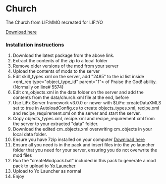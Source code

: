 # Church

 The Church from LIF:MMO recreated for LIF:YO

[Download here](https://github.com/LiF-x/Church/releases/latest)

### Installation instructions

1. Download the latest package from the above link.
2. Extract the contents of the zip to a local folder
3. Remove older versions of the mod from your server
4. Upload the contents of mods to the server
5. Edit skill_types.xml on the server, add "2485" to the id list inside <ent_req type="object_type_id" parent="1"> of Praise the God! ability. (Normally on line# 5574)
6. Edit cm_objects.xml in the data folder on the server and add the contents from the data/church.xml file at the end, before </objects>
7. Use LiFx Server framework v3.0.0 or newer with $LiFx::createDataXMLS set to true in AutoloadConfig.cs to create objects_types.xml, recipe.xml and recipe_requirement.xml on the server and start the server.
8. Copy objects_types.xml, recipe.xml and recipe_requirement.xml from the server to your extracted "data" folder.
9. Download the edited cm_objects.xml overwriting cm_objects in your local data folder.
10. Ensure you have 7zip installed on your computer [Download here](https://7zip.dev/en/download/)
11. Ensure all you need is in the pack and insert files into the yo launcher folder that you need for your server, ensuring you do not overwrite the mod files
12. Run the "createModpack.bat" included in this pack to generate a mod pack to upload to [Yo Launcher](https://www.yolauncher.app/)
13. Upload to Yo Launcher as normal 
14. Enjoy


 
